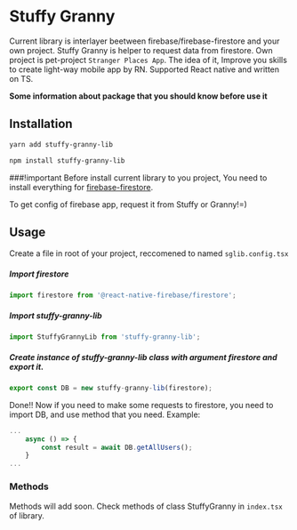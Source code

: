 # Stuffy Granny

Current library is interlayer beetween firebase/firebase-firestore and your own project. Stuffy Granny is helper to request data from firestore. Own project is pet-project `Stranger Places App`.
The idea of it, Improve you skills to create light-way mobile app by RN. Supported React native and written on TS.

**Some information about package that you should know before use it**

## Installation

```bash
yarn add stuffy-granny-lib

npm install stuffy-granny-lib
```

###!important
Before install current library to you project, You need to install everything for [firebase-firestore](https://rnfirebase.io/firestore/usage "firebase-firestore").

To get config of firebase app, request it from Stuffy or Granny!=)

## Usage
Create a file in root of your project, reccomened to named `sglib.config.tsx`

 ##### Import firestore
```javascript
import firestore from '@react-native-firebase/firestore';
```
##### Import stuffy-granny-lib
```javascript
import StuffyGrannyLib from 'stuffy-granny-lib';
```
##### Create instance of stuffy-granny-lib class with argument firestore and export it.
```javascript
export const DB = new stuffy-granny-lib(firestore);
```
Done!!
Now if you need to make some requests to firestore, you need to import DB, and use method that you need.
Example:
```javascript
...
	async () => {
		const result = await DB.getAllUsers();
	}
...
```
### Methods
Methods will add soon. Check methods of class StuffyGranny in `index.tsx` of library.
